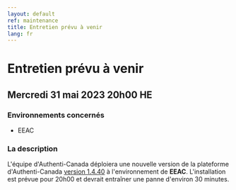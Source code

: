 ```yaml
---
layout: default
ref: maintenance
title: Entretien prévu à venir
lang: fr
---
```

# Entretien prévu à venir

## Mercredi 31 mai 2023 20h00 HE

### Environnements concernés

* EEAC

### La description
L'équipe d'Authenti-Canada déploiera une nouvelle version de la plateforme d'Authenti-Canada
[version 1.4.40](https://github.com/sign-in-canada/Acceptance-Platform/releases/tag/v1.4.40)
à l'environnement de **EEAC**. L'installation est prévue pour 20h00
et devrait entraîner une panne d'environ 30 minutes.

